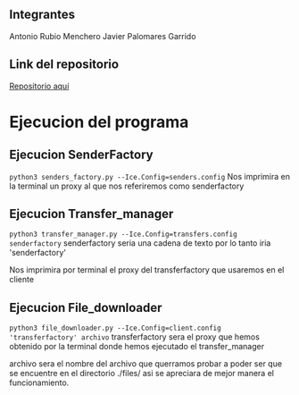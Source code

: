 ## Integrantes
 Antonio Rubio Menchero
 Javier Palomares Garrido

## Link del repositorio
[Repositorio aquí](https://github.com/4Paloms/RubioPalomares.git)

# Ejecucion del programa
## Ejecucion SenderFactory

``
python3 senders_factory.py --Ice.Config=senders.config
``
Nos imprimira en la terminal un proxy al que nos referiremos como senderfactory

## Ejecucion Transfer_manager

``
python3 transfer_manager.py --Ice.Config=transfers.config senderfactory
``
senderfactory seria una cadena de texto por lo tanto iria 'senderfactory'

Nos imprimira por terminal el proxy del transferfactory que usaremos en el cliente

## Ejecucion File_downloader
``
python3 file_downloader.py --Ice.Config=client.config 'transferfactory' archivo
``
transferfactory  sera el proxy que hemos obtenido por la terminal donde hemos ejecutado el transfer_manager

archivo sera el nombre del archivo que querramos probar a poder ser que se encuentre en el directorio ./files/ asi se apreciara de mejor manera el funcionamiento.



